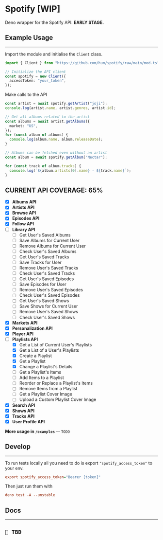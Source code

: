 # Spotify [WIP]

Deno wrapper for the Spotify API. **EARLY STAGE.**

## Example Usage

---

Import the module and initialise the `Client` class.

```ts
import { Client } from "https://github.com/hum/spotify/raw/main/mod.ts";

// Initialize the API client
const spotify = new Client({
  accessToken: "your_token",
});
```

Make calls to the API

```ts
const artist = await spotify.getArtist("joji");
console.log(artist.name, artist.genres, artist.id);

// Get all albums related to the artist
const albums = await artist.getAlbums({
  market: "US",
});
for (const album of albums) {
  console.log(album.name, album.releaseDate);
}

// Albums can be fetched even without an artist
const album = await spotify.getAlbum("Nectar");

for (const track of album.tracks) {
  console.log(`${album.artists[0].name} - ${track.name}`);
}
```

## CURRENT API COVERAGE: 65%

- [x] **Albums API**
- [x] **Artists API**
- [x] **Browse API**
- [x] **Episodes API**
- [x] **Follow API**
- [ ] **Library API**
  - [ ] Get User's Saved Albums
  - [ ] Save Albums for Current User
  - [ ] Remove Albums for Current User
  - [ ] Check User's Saved Albums
  - [ ] Get User's Saved Tracks
  - [ ] Save Tracks for User
  - [ ] Remove User's Saved Tracks
  - [ ] Check User's Saved Tracks
  - [ ] Get User's Saved Episodes
  - [ ] Save Episodes for User
  - [ ] Remove User's Saved Episodes
  - [ ] Check User's Saved Episodes
  - [ ] Get User's Saved Shows
  - [ ] Save Shows for Current User
  - [ ] Remove User's Saved Shows
  - [ ] Check User's Saved Shows
- [x] **Markets API**
- [x] **Personalization API**
- [x] **Player API**
- [ ] **Playlists API**
  - [x] Get a List of Current User's Playlists
  - [x] Get a List of a User's Playlists
  - [x] Create a Playlist
  - [x] Get a Playlist
  - [x] Change a Playlist's Details
  - [ ] Get a Playlist's Items
  - [ ] Add Items to a Playlist
  - [ ] Reorder or Replace a Playlist's Items
  - [ ] Remove Items from a Playlist
  - [ ] Get a Playlist Cover Image
  - [ ] Upload a Custom Playlist Cover Image
- [x] **Search API**
- [x] **Shows API**
- [x] **Tracks API**
- [x] **User Profile API**

**More usage in `/examples`** -- `TODO`

## Develop

---

To run tests locally all you need to do is export `"spotify_access_token"` to
your env.

```ini
export spotify_access_token="Bearer [token]"
```

Then just run them with

```ini
deno test -A --unstable
```

## Docs

---

## `🌱 TBD`
